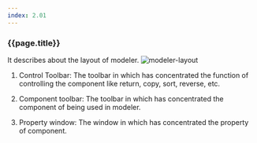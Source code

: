 ```yaml
---
index: 2.01
---
```

### {{page.title}}
It describes about the layout of modeler.
![modeler-layout][layout]

1. Control Toolbar: The toolbar in which has concentrated the function of controlling the component like return, copy, sort, reverse, etc.

1. Component toolbar: The toolbar in which has concentrated the component of being used in modeler.

1. Property window: The window in which has concentrated the property of component.


[layout]: {{site.baseurl}}/assets/tutorials/modeler-layout-01.png
